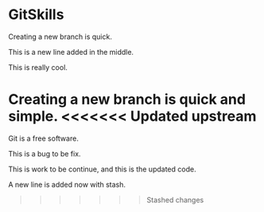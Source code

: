 # GitSkills

Creating a new branch is quick.

This is a new line added in the middle.

This is really cool.

Creating a new branch is quick and simple.
<<<<<<< Updated upstream
=======

Git is a free software.

This is a bug to be fix.

This is work to be continue, and this is the updated code.

A new line is added now with stash.
>>>>>>> Stashed changes
